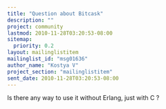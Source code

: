 ```yaml
---
title: "Question about Bitcask"
description: ""
project: community
lastmod: 2010-11-28T03:20:53-08:00
sitemap:
  priority: 0.2
layout: mailinglistitem
mailinglist_id: "msg01636"
author_name: "Kostya V"
project_section: "mailinglistitem"
sent_date: 2010-11-28T03:20:53-08:00
---
```



Is there any way to use it without Erlang, just with C ?
